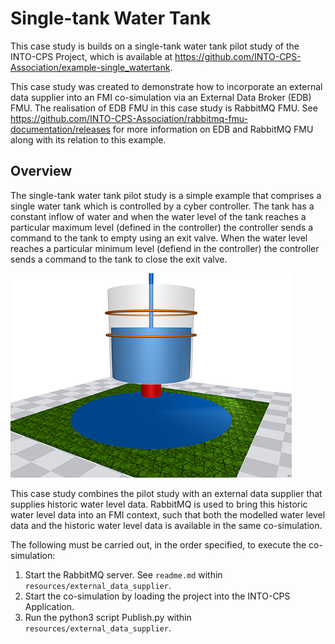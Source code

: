 #  Single-tank Water Tank

This case study is builds on a single-tank water tank pilot study of the
INTO-CPS Project, which is available at
https://github.com/INTO-CPS-Association/example-single_watertank. 

This case study was created to demonstrate how to incorporate an external data
supplier into an FMI co-simulation via an External Data Broker (EDB) FMU. The
realisation of EDB FMU in this case study is RabbitMQ FMU. See
https://github.com/INTO-CPS-Association/rabbitmq-fmu-documentation/releases for
more information on EDB and RabbitMQ FMU along with its relation to this
example.

## Overview

The single-tank water tank pilot study is a simple example that comprises a single water tank which is controlled by a cyber controller. The tank has a constant inflow of water and when the water level of the tank reaches a particular maximum level (defined in the controller) the controller sends a command to the tank to empty using an exit valve. When the water level reaches a particular minimum level (defiend in the controller) the controller sends a command to the tank to close the exit valve.

![Single-tank Water Tank](resources/watertank.png)

This case study combines the pilot study with an external data supplier that
supplies historic water level data. RabbitMQ is used to bring this historic
water level data into an FMI context, such that both the modelled water level
data and the historic water level data is available in the same co-simulation.

The following must be carried out, in the order specified, to execute the co-simulation:
1.  Start the RabbitMQ server. See `readme.md` within
    `resources/external_data_supplier`.
2.  Start the co-simulation by loading the project into the INTO-CPS
    Application.
3.  Run the python3 script Publish.py within `resources/external_data_supplier`.
